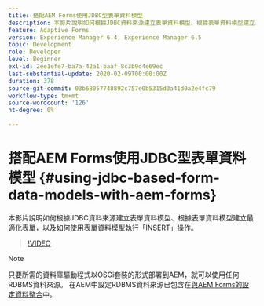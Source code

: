 ```yaml
---
title: 搭配AEM Forms使用JDBC型表單資料模型
description: 本影片說明如何根據JDBC資料來源建立表單資料模型、根據表單資料模型建立最適化表單，以及如何使用表單資料模型執行「INSERT」操作。
feature: Adaptive Forms
version: Experience Manager 6.4, Experience Manager 6.5
topic: Development
role: Developer
level: Beginner
exl-id: 2ee1efe7-ba7a-42a1-baaf-8c3b9d4e69ec
last-substantial-update: 2020-02-09T00:00:00Z
duration: 378
source-git-commit: 03b68057748892c757e0b5315d3a41d0a2e4fc79
workflow-type: tm+mt
source-wordcount: '126'
ht-degree: 0%

---
```


# 搭配AEM Forms使用JDBC型表單資料模型 {#using-jdbc-based-form-data-models-with-aem-forms}

本影片說明如何根據JDBC資料來源建立表單資料模型、根據表單資料模型建立最適化表單，以及如何使用表單資料模型執行「INSERT」操作。

>[!VIDEO](https://video.tv.adobe.com/v/17736?quality=12&learn=on)

>[!NOTE]
>
>只要所需的資料庫驅動程式以OSGi套裝的形式部署到AEM，就可以使用任何RDBMS資料來源。 在AEM中設定RDBMS資料來源已包含在[與AEM Forms的設定資料整合](/help/forms/adaptive-forms/data-integration-technical-video-setup.md)中。
